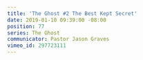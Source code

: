 ```yaml
---
title: 'The Ghost #2 The Best Kept Secret'
date: 2019-01-10 09:39:00 -08:00
position: 77
series: The Ghost
communicator: Pastor Jason Graves
vimeo_id: 297723111
---
```


